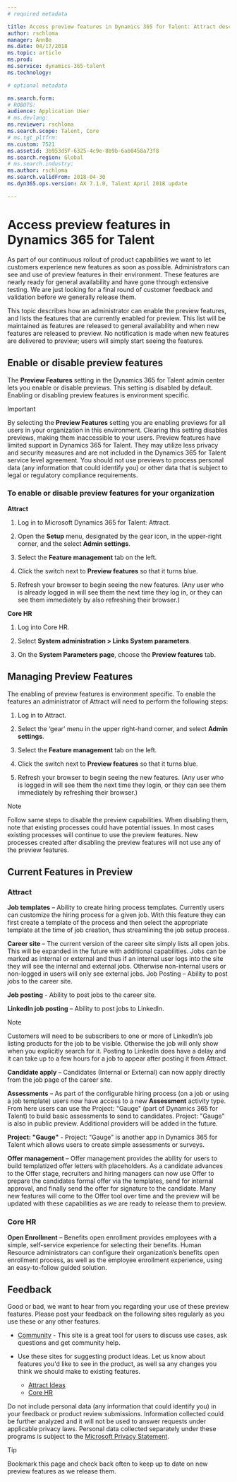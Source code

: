 ```yaml
---
# required metadata

title: Access preview features in Dynamics 365 for Talent: Attract description: This topic describes how an administrator can enable the preview features and lists the features that are currently enabled for preview. 
author: rschloma
manager: AnnBe
ms.date: 04/17/2018
ms.topic: article
ms.prod: 
ms.service: dynamics-365-talent
ms.technology: 

# optional metadata

ms.search.form: 
# ROBOTS: 
audience: Application User
# ms.devlang: 
ms.reviewer: rschloma
ms.search.scope: Talent, Core
# ms.tgt_pltfrm: 
ms.custom: 7521
ms.assetid: 3b953d5f-6325-4c9e-8b9b-6ab0458a73f8
ms.search.region: Global
# ms.search.industry: 
ms.author: rschloma
ms.search.validFrom: 2018-04-30
ms.dyn365.ops.version: AX 7.1.0, Talent April 2018 update

---
```


# Access preview features in Dynamics 365 for Talent 
 
As part of our continuous rollout of product capabilities we want to let customers experience new features as soon as possible.  Administrators can see and use of preview features in their environment. These features are nearly ready for general availability and have gone through extensive testing. We are just looking for a final round of customer feedback and validation before we generally release them. 

This topic describes how an administrator can enable the preview features, and lists the features that are currently enabled for preview. This list will be maintained as features are released to general availability and when new features are released to preview. No notification is made when new features are delivered to preview; users will simply start seeing the features. 

## Enable or disable preview features

The **Preview Features** setting in the Dynamics 365 for Talent admin center lets you enable or disable previews. This setting is disabled by default. Enabling or disabling preview features is environment specific.   

> [!Important]
> By selecting the **Preview Features** setting you are enabling previews for all users in your organization in this environment.  Clearing this setting disables previews, making them inaccessible to your users. Preview features have limited support in Dynamics 365 for Talent. They may utilize less privacy and security measures and are not included in the Dynamics 365 for Talent service level agreement. You should not use previews to process personal data (any information that could identify you) or other data that is subject to legal or regulatory compliance requirements. 

### To enable or disable preview features for your organization

 **Attract**
 
 1. Log in to Microsoft Dynamics 365 for Talent: Attract.
 
 2. Open the **Setup** menu, designated by the gear icon, in the upper-right corner, and the select **Admin settings**. 
 
 3. Select the **Feature management** tab on the left. 
 
 4. Click the switch next to **Preview features** so that it turns blue. 
 
 5. Refresh your browser to begin seeing the new features. (Any user who is already logged in will see them the next time they log in, or they can see them immediately by also refreshing their browser.)
 
**Core HR** 
 
 1. Log into Core HR.
 
 2. Select **System administration > Links System parameters**.
 
 3. On the **System Parameters page**, choose the **Preview features** tab. 
 

## Managing Preview Features 

The enabling of preview features is environment specific. To enable the features an administrator of Attract will need to perform the following steps: 

1. Log in to Attract. 

2. Select the ‘gear’ menu in the upper right-hand corner, and select **Admin settings**. 

3. Select the **Feature management** tab on the left. 

4. Click the switch next to **Preview features** so that it turns blue. 

5. Refresh your browser to begin seeing the new features. (Any user who is logged in will see them the next time they login, or they can see them immediately by refreshing their browser.) 

> [!NOTE] 
> Follow same steps to disable the preview capabilities. When disabling them, note that existing processes could have potential issues. In most cases existing processes will continue to use the preview features. New processes created after disabling the preview features will not use any of the preview features. 
 


## Current Features in Preview 

### Attract

**Job templates** – Ability to create hiring process templates. Currently users can customize the hiring process for a given job.  With this feature they can first create a template of the process and then select the appropriate template at the time of job creation, thus streamlining the job setup process. 

 **Career site** – The current version of the career site simply lists all open jobs. This will be expanded in the future with additional capabilities. Jobs can be marked as internal or external and thus if an internal user logs into the site they will see the internal and external jobs.  Otherwise non-internal users or non-logged in users will only see external jobs. 
Job Posting – Ability to post jobs to the career site. 

 **Job posting** - Ability to post jobs to the career site. 

 **LinkedIn job posting** – Ability to post jobs to LinkedIn. 

> [!Note]
> Customers will need to be subscribers to one or more of LinkedIn’s job listing products for the job to be visible.  Otherwise the job will only show when you explicitly search for it.  Posting to LinkedIn does have a delay and it can take up to a few hours for a job to appear after posting it from Attract. 

 **Candidate apply** – Candidates (Internal or External) can now apply directly from the job page of the career site. 

 **Assessments** – As part of the configurable hiring process (on a job or using a job template) users now have access to a new **Assessment** activity type.  From here users can use the Project: "Gauge" (part of Dynamics 365 for Talent) to build basic assessments to send to candidates. Project: "Gauge" is also in public preview. Additional providers will be added in the future. 
 
 **Project: "Gauge"** - Project: "Gauge" is another app in Dynamics 365 for Talent which allows users to create simple assessments or surveys. 

 **Offer management** – Offer management provides the ability for users to build templatized offer letters with placeholders.  As a candidate advances to the Offer stage, recruiters and hiring managers can now use Offer to prepare the candidates formal offer via the templates, send for internal approval, and finally send the offer for signature to the candidate. Many new features will come to the Offer tool over time and the preview will be updated with these capabilities as we are ready to release them to preview. 
 
### Core HR

 **Open Enrollment** – Benefits open enrollment provides employees with a simple, self-service experience for selecting their benefits. Human Resource administrators can configure their organization’s benefits open enrollment process, as well as the employee enrollment experience, using an easy-to-follow guided solution.

## Feedback

Good or bad, we want to hear from you regarding your use of these preview features. Please post your feedback on the following sites regularly as you use these or any other features. 

 - [Community](https://community.dynamics.com/enterprise/f/759?pi53869=0&category=Talent) - This site is a great tool for users to discuss use cases, ask questions and get community help. 
  - Use these sites for suggesting product ideas. Let us know about features you'd like to see in the product, as well sa any changes you think we should make to existing features. 
  
      - [Attract Ideas](https://powerusers.microsoft.com/t5/Ideas-for-Attract/idb-p/Attract)
      - [Core HR](https://powerusers.microsoft.com/t5/Ideas-for-Human-Resources/idb-p/HumanResources)

Do not include personal data (any information that could identify you) in your feedback or product review submissions. Information collected could be further analyzed and it will not be used to answer requests under applicable privacy laws.  Personal data collected separately under these programs is subject to the [Microsoft Privacy Statement](https://privacy.microsoft.com/en-us/privacystatement).

> [!Tip]
> Bookmark this page and check back often to keep up to date on new preview features as we release them. 
